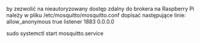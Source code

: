 by zezwolić na nieautoryzowany dostęp zdalny do brokera na Raspberry Pi należy w pliku
/etc/mosquitto/mosquitto.conf dopisać następujące linie:
allow_anonymous true
listener 1883 0.0.0.0

sudo systemctl start mosquitto.service
